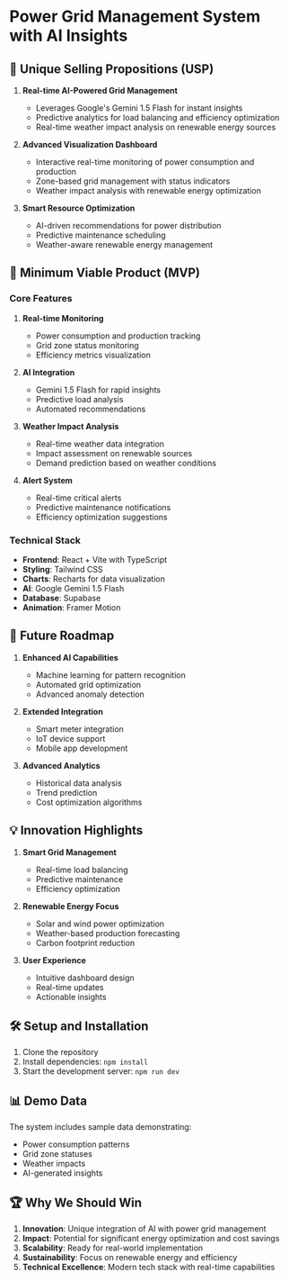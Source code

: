 # Power Grid Management System with AI Insights

## 🌟 Unique Selling Propositions (USP)

1. **Real-time AI-Powered Grid Management**
   - Leverages Google's Gemini 1.5 Flash for instant insights
   - Predictive analytics for load balancing and efficiency optimization
   - Real-time weather impact analysis on renewable energy sources

2. **Advanced Visualization Dashboard**
   - Interactive real-time monitoring of power consumption and production
   - Zone-based grid management with status indicators
   - Weather impact analysis with renewable energy optimization

3. **Smart Resource Optimization**
   - AI-driven recommendations for power distribution
   - Predictive maintenance scheduling
   - Weather-aware renewable energy management

## 🎯 Minimum Viable Product (MVP)

### Core Features
1. **Real-time Monitoring**
   - Power consumption and production tracking
   - Grid zone status monitoring
   - Efficiency metrics visualization

2. **AI Integration**
   - Gemini 1.5 Flash for rapid insights
   - Predictive load analysis
   - Automated recommendations

3. **Weather Impact Analysis**
   - Real-time weather data integration
   - Impact assessment on renewable sources
   - Demand prediction based on weather conditions

4. **Alert System**
   - Real-time critical alerts
   - Predictive maintenance notifications
   - Efficiency optimization suggestions

### Technical Stack
- **Frontend**: React + Vite with TypeScript
- **Styling**: Tailwind CSS
- **Charts**: Recharts for data visualization
- **AI**: Google Gemini 1.5 Flash
- **Database**: Supabase
- **Animation**: Framer Motion

## 🚀 Future Roadmap

1. **Enhanced AI Capabilities**
   - Machine learning for pattern recognition
   - Automated grid optimization
   - Advanced anomaly detection

2. **Extended Integration**
   - Smart meter integration
   - IoT device support
   - Mobile app development

3. **Advanced Analytics**
   - Historical data analysis
   - Trend prediction
   - Cost optimization algorithms

## 💡 Innovation Highlights

1. **Smart Grid Management**
   - Real-time load balancing
   - Predictive maintenance
   - Efficiency optimization

2. **Renewable Energy Focus**
   - Solar and wind power optimization
   - Weather-based production forecasting
   - Carbon footprint reduction

3. **User Experience**
   - Intuitive dashboard design
   - Real-time updates
   - Actionable insights

## 🛠 Setup and Installation

1. Clone the repository
2. Install dependencies: `npm install`
3. Start the development server: `npm run dev`

## 📊 Demo Data

The system includes sample data demonstrating:
- Power consumption patterns
- Grid zone statuses
- Weather impacts
- AI-generated insights

## 🏆 Why We Should Win

1. **Innovation**: Unique integration of AI with power grid management
2. **Impact**: Potential for significant energy optimization and cost savings
3. **Scalability**: Ready for real-world implementation
4. **Sustainability**: Focus on renewable energy and efficiency
5. **Technical Excellence**: Modern tech stack with real-time capabilities